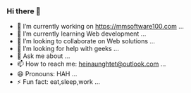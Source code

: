 ### Hi there 👋

- 🔭 I’m currently working on https://mmsoftware100.com ...
- 🌱 I’m currently learning Web development ...
- 👯 I’m looking to collaborate on Web solutions ...
- 🤔 I’m looking for help with geeks  ...
- 💬 Ask me about ...
- 📫 How to reach me: heinaunghtet@outlook.com ...
- 😄 Pronouns: HAH ...
- ⚡ Fun fact: eat,sleep,work ...
<!--
**Heinaunghtet/heinaunghtet** is a ✨ _special_ ✨ repository because its `README.md` (this file) appears on your GitHub profile.

Here are some ideas to get you started:

- 🔭 I’m currently working on ...
- 🌱 I’m currently learning ...
- 👯 I’m looking to collaborate on ...
- 🤔 I’m looking for help with ...
- 💬 Ask me about ...
- 📫 How to reach me: ...
- 😄 Pronouns: ...
- ⚡ Fun fact: ...
-->
